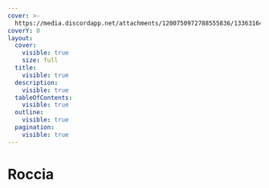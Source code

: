 ```yaml
---
cover: >-
  https://media.discordapp.net/attachments/1200750972788555836/1336316439413522525/image.png?ex=67a35d2a&is=67a20baa&hm=aac4efc6b74f712096993ee65d00130d88fa99a9a56dded33a6a783effdb8c6e&=&format=webp&quality=lossless&width=825&height=150
coverY: 0
layout:
  cover:
    visible: true
    size: full
  title:
    visible: true
  description:
    visible: true
  tableOfContents:
    visible: true
  outline:
    visible: true
  pagination:
    visible: true
---
```


# Roccia

